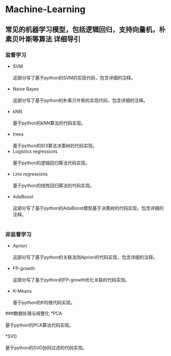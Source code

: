 Machine-Learning
================
常见的机器学习模型，包括逻辑回归，支持向量机，朴素贝叶斯等算法
详细导引
--------
### 监督学习
* SVM<br><br>
这部分写了基于python的SVM的实现代码，包含详细的注释。<br><br>
* Naive Bayes<br><br>
这部分写了基于python的朴素贝叶斯的实现代码，包含详细的注释。<br><br>
* kNN<br><br>
基于python的kNN算法的代码实现。<br><br>
* trees<br><br>
基于python的ID3算法决策树的代码实现。
* Logistics regressions<br><br>
基于python的逻辑回归算法代码实现。<br><br>
* Line regressions<br><br>
基于python的线性回归算法的代码实现。<br><br>
* AdaBoost<br><br>
这部分写了基于python的AdaBoost模型基于决策树的代码实现，包含详细的注释。<br><br>

### 非监督学习
* Apriori<br><br>
这部分写了基于python的关联法则Apriori的代码实现，包含详细的注释。<br><br>
* FP-growth<br><br>
这部分写了基于python的FP-growth优化关联的代码实现。<br><br>
* K-Means<br><br>
基于python的K均值代码实现。

###数据处理与规整化
*PCA<br><br>
基于python的PCA算法代码实现。<br><br>
*SVD<br><br>
基于python的SVD协同过滤的代码实现。<br><br>


